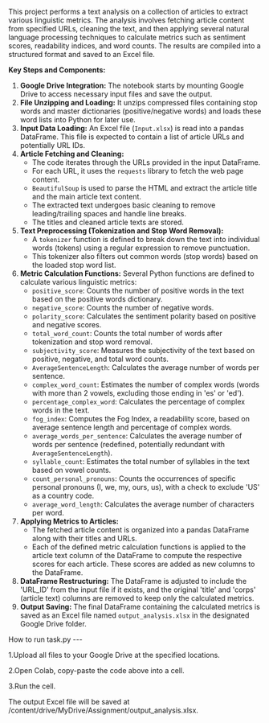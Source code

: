 This project performs a text analysis on a collection of articles to extract various linguistic metrics. The analysis involves fetching article content from specified URLs, cleaning the text, and then applying several natural language processing techniques to calculate metrics such as sentiment scores, readability indices, and word counts. The results are compiled into a structured format and saved to an Excel file.

**Key Steps and Components:**

1.  **Google Drive Integration:** The notebook starts by mounting Google Drive to access necessary input files and save the output.
2.  **File Unzipping and Loading:** It unzips compressed files containing stop words and master dictionaries (positive/negative words) and loads these word lists into Python for later use.
3.  **Input Data Loading:** An Excel file (`Input.xlsx`) is read into a pandas DataFrame. This file is expected to contain a list of article URLs and potentially URL IDs.
4.  **Article Fetching and Cleaning:**
    *   The code iterates through the URLs provided in the input DataFrame.
    *   For each URL, it uses the `requests` library to fetch the web page content.
    *   `BeautifulSoup` is used to parse the HTML and extract the article title and the main article text content.
    *   The extracted text undergoes basic cleaning to remove leading/trailing spaces and handle line breaks.
    *   The titles and cleaned article texts are stored.
5.  **Text Preprocessing (Tokenization and Stop Word Removal):**
    *   A `tokenizer` function is defined to break down the text into individual words (tokens) using a regular expression to remove punctuation.
    *   This tokenizer also filters out common words (stop words) based on the loaded stop word list.
6.  **Metric Calculation Functions:** Several Python functions are defined to calculate various linguistic metrics:
    *   `positive_score`: Counts the number of positive words in the text based on the positive words dictionary.
    *   `negative_score`: Counts the number of negative words.
    *   `polarity_score`: Calculates the sentiment polarity based on positive and negative scores.
    *   `total_word_count`: Counts the total number of words after tokenization and stop word removal.
    *   `subjectivity_score`: Measures the subjectivity of the text based on positive, negative, and total word counts.
    *   `AverageSentenceLength`: Calculates the average number of words per sentence.
    *   `complex_word_count`: Estimates the number of complex words (words with more than 2 vowels, excluding those ending in 'es' or 'ed').
    *   `percentage_complex_word`: Calculates the percentage of complex words in the text.
    *   `fog_index`: Computes the Fog Index, a readability score, based on average sentence length and percentage of complex words.
    *   `average_words_per_sentence`: Calculates the average number of words per sentence (redefined, potentially redundant with `AverageSentenceLength`).
    *   `syllable_count`: Estimates the total number of syllables in the text based on vowel counts.
    *   `count_personal_pronouns`: Counts the occurrences of specific personal pronouns (I, we, my, ours, us), with a check to exclude 'US' as a country code.
    *   `average_word_length`: Calculates the average number of characters per word.
7.  **Applying Metrics to Articles:**
    *   The fetched article content is organized into a pandas DataFrame along with their titles and URLs.
    *   Each of the defined metric calculation functions is applied to the article text column of the DataFrame to compute the respective scores for each article. These scores are added as new columns to the DataFrame.
8.  **DataFrame Restructuring:** The DataFrame is adjusted to include the 'URL\_ID' from the input file if it exists, and the original 'title' and 'corps' (article text) columns are removed to keep only the calculated metrics.
9.  **Output Saving:** The final DataFrame containing the calculated metrics is saved as an Excel file named `output_analysis.xlsx` in the designated Google Drive folder.






How to run task.py ---

1.Upload all files to your Google Drive at the specified locations.

2.Open Colab, copy-paste the code above into a cell.

3.Run the cell.

The output Excel file will be saved at /content/drive/MyDrive/Assignment/output_analysis.xlsx.


